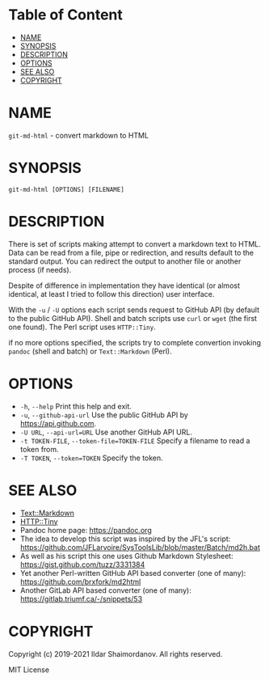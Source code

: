 <!-- md-toc-begin -->
# Table of Content
* [NAME](#name)
* [SYNOPSIS](#synopsis)
* [DESCRIPTION](#description)
* [OPTIONS](#options)
* [SEE ALSO](#see-also)
* [COPYRIGHT](#copyright)
<!-- md-toc-end -->

# NAME

`git-md-html` - convert markdown to HTML

# SYNOPSIS

    git-md-html [OPTIONS] [FILENAME]

# DESCRIPTION

There is set of scripts making attempt to convert a markdown text to HTML. Data can be read from a file, pipe or redirection, and results default to the standard output. You can redirect the output to another file or another process (if needs).

Despite of difference in implementation they have identical (or almost identical, at least I tried to follow this direction) user interface.

With the `-u` / `-U` options each script sends request to GitHub API (by default to the public GitHub API). Shell and batch scripts use `curl` or `wget` (the first one found). The Perl script uses `HTTP::Tiny`.

if no more options specified, the scripts try to complete convertion invoking `pandoc` (shell and batch) or `Text::Markdown` (Perl).

# OPTIONS

* `-h`, `--help`
  Print this help and exit.
* `-u`, `--github-api-url`
  Use the public GitHub API by https://api.github.com.
* `-U URL`, `--api-url=URL`
  Use another GitHub API URL.
* `-t TOKEN-FILE`, `--token-file=TOKEN-FILE`
  Specify a filename to read a token from.
* `-T TOKEN`, `--token=TOKEN`
  Specify the token.

# SEE ALSO

* [Text::Markdown](https://metacpan.org/pod/Text::Markdown)
* [HTTP::Tiny](https://metacpan.org/pod/HTTP::Tiny)
* Pandoc home page:
  https://pandoc.org
* The idea to develop this script was inspired by the JFL's script:
  https://github.com/JFLarvoire/SysToolsLib/blob/master/Batch/md2h.bat
* As well as his script this one uses Github Markdown Stylesheet:
  https://gist.github.com/tuzz/3331384
* Yet another Perl-written GitHub API based converter (one of many):
  https://github.com/brxfork/md2html
* Another GitLab API based converter (one of many):
  https://gitlab.triumf.ca/-/snippets/53

# COPYRIGHT

Copyright (c) 2019-2021 Ildar Shaimordanov. All rights reserved.

  MIT License

